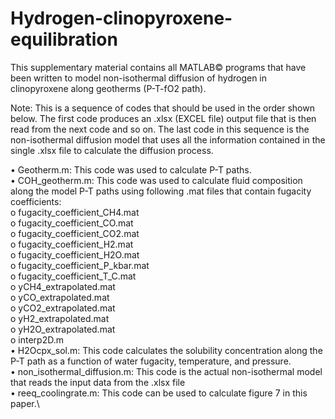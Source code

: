 # Hydrogen-clinopyroxene-equilibration
This supplementary material contains all MATLAB© programs that have been written to model non-isothermal diffusion of hydrogen in clinopyroxene along geotherms (P-T-fO2 path). 

Note: This is a sequence of codes that should be used in the order shown below. The first code produces an .xlsx (EXCEL file) output file that is then read from the next code and so on. The last code in this sequence is the non-isothermal diffusion model that uses all the information contained in the single .xlsx file to calculate the diffusion process. 

•	Geotherm.m: This code was used to calculate P-T paths.\
•	COH_geotherm.m: This code was used to calculate fluid composition along the model P-T paths using following .mat files that contain fugacity coefficients:\
o	fugacity_coefficient_CH4.mat\
o	fugacity_coefficient_CO.mat\
o	fugacity_coefficient_CO2.mat\
o	fugacity_coefficient_H2.mat\
o	fugacity_coefficient_H2O.mat\
o	fugacity_coefficient_P_kbar.mat\
o	fugacity_coefficient_T_C.mat\
o	yCH4_extrapolated.mat\
o	yCO_extrapolated.mat\
o	yCO2_extrapolated.mat\
o	yH2_extrapolated.mat\
o	yH2O_extrapolated.mat\
o	interp2D.m\
•	H2Ocpx_sol.m: This code calculates the solubility concentration along the P-T path as a function of water fugacity, temperature, and pressure.\
•	non_isothermal_diffusion.m: This code is the actual non-isothermal model that reads the input data from the .xlsx file\
•	reeq_coolingrate.m: This code can be used to calculate figure 7 in this paper.\
